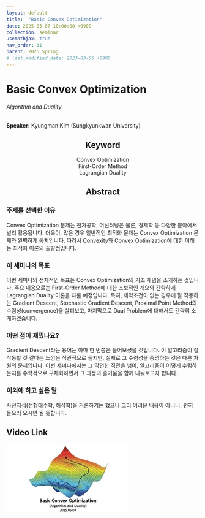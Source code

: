 ```yaml
---
layout: default
title:  "Basic Convex Optimization"
date: 2025-05-07 18:00:00 +0900
collection: seminar
usemathjax: true
nav_order: 11
parent: 2025 Spring
# last_modified_date: 2023-03-06 +0900
---
```

# Basic Convex Optimization


###### Algorithm and Duality

**Speaker:** Kyungman Kim (Sungkyunkwan University) <br>
   
## <center> Keyword </center>
<center>Convex Optimization</center>
<center>First-Order Method</center>
<center>Lagrangian Duality</center>
   
## <center> Abstract </center>

### 주제를 선택한 이유
Convex Optimization 문제는 전자공학, 머신러닝은 물론, 경제학 등 다양한 분야에서 널리 활용됩니다. 더욱이, 많은 경우 일반적인 최적화 문제는 Convex Optimization 문제와 완벽하게 동치입니다. 따라서 Convexity와 Convex Optimization에 대한 이해는 최적화 이론의 출발점입니다.

### 이 세미나의 목표
이번 세미나의 전체적인 목표는 Convex Optimization의 기초 개념을 소개하는 것입니다. 주요 내용으로는 First-Order Method에 대한 초보적인 개요와 간략하게 Lagrangian Duality 이론을 다룰 예정입니다. 특히, 제약조건이 없는 경우에 잘 작동하는 Gradient Descent, Stochastic Gradient Descent, Proximal Point Method의 수렴성(convergence)을 살펴보고, 마지막으로 Dual Problem에 대해서도 간략히 소개하겠습니다.

### 어떤 점이 재밌나요?
Gradient Descent라는 용어는 아마 한 번쯤은 들어보셨을 것입니다. 이 알고리즘이 잘 작동할 것 같다는 느낌은 직관적으로 들지만, 실제로 그 수렴성을 증명하는 것은 다른 차원의 문제입니다. 이번 세미나에서는 그 막연한 직관을 넘어, 알고리즘이 어떻게 수렴하는지를 수학적으로 구체화하면서 그 과정의 즐거움을 함께 나눠보고자 합니다.

### 이외에 하고 싶은 말
사전지식(선형대수학, 해석학)을 거론하기는 했으나 그리 어려운 내용이 아니니, 편히 들으러 오시면 될 듯합니다.

## Video Link

[![Video Label](pictures/11_convexoptimization.jpg)](https://youtu.be/VxXUoJYWYvE)
